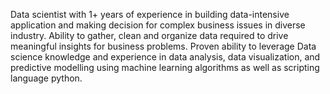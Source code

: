 Data scientist with 1+ years of experience in building data-intensive application and making decision for complex business issues in diverse industry. Ability to gather, clean and organize data required to drive meaningful insights for business problems. Proven ability to leverage Data science knowledge and experience in data analysis, data visualization, and predictive modelling using machine learning algorithms as well as scripting language python. 
